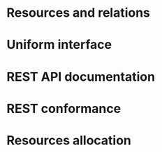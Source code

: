 # Resources and relations
# Uniform interface
# REST API documentation
# REST conformance
# Resources allocation